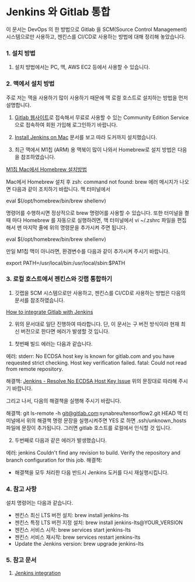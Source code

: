 # Jenkins 와 Gitlab 통합

이 문서는 DevOps 의 한 방법으로 Gitlab 을 SCM(Source Control Management) 시스템으로만 사용하고, 젠킨스를 CI/CD로 사용하는 방법에 대해 정리해 놓았습니다.

### 1. 설치 방법

1. 설치 방법에서는 PC, 맥, AWS EC2 등에서 사용할 수 있습니다. 

### 2. 맥에서 설치 방법

주로 저는 맥을 사용하기 많이 사용하기 때문에 맥 로컬 호스트로 설치하는 방법을 먼저 설명합니다. 

1) [Gitlab 웹사이트](https://gitlab.com)로 접속해서 무료로 사용할 수 있는 Community Edition Service 으로 접속하여 회원 가입해 로그인하기 바랍니다. 

2) [Install Jenkins on Mac](https://www.knowledgehut.com/blog/devops/install-jenkins-on-mac) 문서를 보고 따라 도커까지 설치했습니다.

3) 최근 맥에서 M1칩 (ARM) 용 맥북이 많이 나와서 Homebrew로 설치 방법은 다음을 참조하였습니다.

[M1칩 Mac에서 Homebrew 설치방법](https://designdepot.tistory.com/209)

Mac에서 Homebrew 설치 후 zsh: command not found: brew 에러 메시지가 나오면 다음과 같이 조치하기 바랍니다. 
   맥 터미널에서 

eval $(/opt/homebrew/bin/brew shellenv)

명령어를 수행하시면 정상적으로 brew 명령어를 사용할 수 있습니다. 
또한 터미널을 켤 때 마다 Homebrew 를 자동으로 실행하려면, 맥 터미널에서 vi ~/.zshrc 파일을 편집해서 맨 마지막 줄에 위의 명령문을 추가시켜 주면 됩니다. 

eval $(/opt/homebrew/bin/brew shellenv)

만일 M1칩 맥이 아니라면, 환경변수를 다음과 같이 추가시켜 주시기 바랍니다. 

export PATH=/usr/local/bin:/usr/local/sbin:$PATH

### 3. 로컬 호스트에서 젠킨스와 깃랩 통합하기

1. 깃랩을 SCM 시스템으로만 사용하고, 젠킨스를 CI/CD로 사용하는 방법은 다음의 문서를 참조하였습니다.

[How to integrate Gitlab with Jenkins](https://www.youtube.com/watch?v=-O4tiLzYJMI)

2. 위의 문서대로 일단 진행하여 따라합니다. 단, 이 문서는 구 버전 방식이라 현재 최신 버전으로 한다면 에러가 발생할 것 입니다. 

1) 첫번째 빌드 에러는 다음과 같습니다.

에러: stderr: No ECDSA host key is known for gitlab.com and you have requested strict checking.
Host key verification failed. fatal: Could not read from remote repository.

해결책: [Jenkins - Resolve No ECDSA Host Key Issue](https://blog.programster.org/jenkins-resolve-no-ecdsa-host-key-issue)
위의 문장대로 따라해 주시기 바랍니다. 

그리고 나서, 다음의 해결책을 실행해 주시기 바랍니다. 

해결책: git ls-remote -h git@gitlab.com:synabreu/tensorflow2.git HEAD 
맥 터미널에서 위의 해결책 명령 문장을 실행시켜주면  YES 로 하면 .ssh/unknown_hosts 파일에 문장이 추가됩니다.
그러면 gitlab 호스트를 로컬에서 인식할 것 입니다.  


2) 두번째로 다음과 같은 에러가 발생했습니다. 

에러: jenkins Couldn't find any revision to build. Verify the repository and branch configuration for this job.
해결책: 

* 해결책을 모두 처리한 다음 반드시 Jenkins 도커를 다시 재실행시킵니다. 

### 4. 참고 사항

설치 명령어는 다음과 같습니다.

* 젠킨스 최신 LTS 버전 설치: brew install jenkins-lts
* 젠킨스 특정 LTS 버전 지정 설치: brew install jenkins-lts@YOUR_VERSION
* 젠킨스 서비스 시작: brew services start jenkins-lts
* 젠킨스 서비스 재시작: brew services restart jenkins-lts
* Update the Jenkins version: brew upgrade jenkins-lts

### 5. 참고 문서

1. [Jenkins integration](https://docs.gitlab.com/ee/integration/jenkins.html)

 



